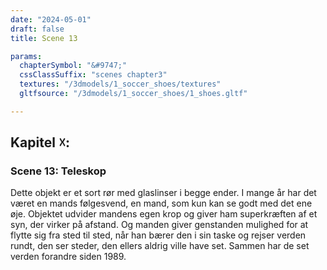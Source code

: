 ```yaml
---
date: "2024-05-01"
draft: false
title: Scene 13

params:
  chapterSymbol: "&#9747;"
  cssClassSuffix: "scenes chapter3"
  textures: "/3dmodels/1_soccer_shoes/textures"
  gltfsource: "/3dmodels/1_soccer_shoes/1_shoes.gltf"

---
```

## Kapitel &#9747;:
### Scene 13: Teleskop
<canvas id="c"></canvas>

Dette objekt er et sort rør med glaslinser i begge ender. I mange år har det været en mands følgesvend, en mand, som kun kan se godt med det ene øje. Objektet udvider mandens egen krop og giver ham superkræften af et syn, der virker på afstand. Og manden giver genstanden mulighed for at flytte sig fra sted til sted, når han bærer den i sin taske og rejser verden rundt, den ser steder, den ellers aldrig ville have set. Sammen har de set verden forandre siden 1989.


